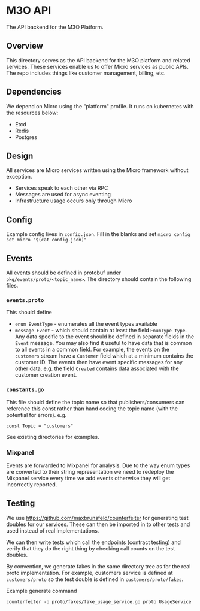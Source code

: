 # M3O API

The API backend for the M3O Platform.

## Overview

This directory serves as the API backend for the M3O platform and related services. These services enable us 
to offer Micro services as public APIs. The repo includes things like customer management, billing, etc.

## Dependencies

We depend on Micro using the "platform" profile. It runs on kubernetes with the resources below:

- Etcd
- Redis
- Postgres

## Design

All services are Micro services written using the Micro framework without exception.

- Services speak to each other via RPC
- Messages are used for async eventing
- Infrastructure usage occurs only through Micro

## Config

Example config lives in `config.json`. Fill in the blanks and set `micro config set micro "$(cat config.json)"`

## Events
All events should be defined in protobuf under `pkg/events/proto/<topic_name>`. The directory should contain the following files.
### `events.proto` 
This should define 
- `enum EventType` - enumerates all the event types available
- `message Event` - which should contain at least the field `EnumType type`. Any data specific to the event should be defined in separate fields in the `Event` message. You may also find it useful to have data that is common to all events in a common field. For example, the events on the `customers` stream have a `Customer` field which at a minimum contains the customer ID. The events then have event specific messages for any other data, e.g. the field `Created` contains data associated with the customer creation event.  
   
### `constants.go`
This file should define the topic name so that publishers/consumers can reference this const rather than hand coding the topic name (with the potential for errors). e.g. 

```
const Topic = "customers"
```

See existing directories for examples.

### Mixpanel
Events are forwarded to Mixpanel for analysis. Due to the way enum types are converted to their string representation we need to redeploy the Mixpanel service every time we add events otherwise they will get incorrectly reported.

## Testing
We use https://github.com/maxbrunsfeld/counterfeiter for generating test doubles for our services. These can then be imported in to other tests and used instead of real implementations. 

We can then write tests which call the endpoints (contract testing) and verify that they do the right thing by checking call counts on the test doubles. 

By convention, we generate fakes in the same directory tree as for the real proto implementation. For example, customers service is defined at `customers/proto` so the test double is defined in `customers/proto/fakes`. 

Example generate command 
```
counterfeiter -o proto/fakes/fake_usage_service.go proto UsageService
``` 
